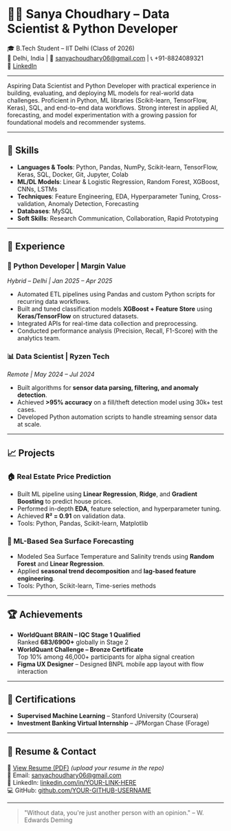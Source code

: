 # 👩‍💻 Sanya Choudhary – Data Scientist & Python Developer

🎓 B.Tech Student – IIT Delhi (Class of 2026)  
📍 Delhi, India | 📧 sanyachoudhary06@gmail.com | 📞 +91-8824089321  
🔗 [LinkedIn](www.linkedin.com/in/sanya-choudhary-437b75217) 

---

Aspiring Data Scientist and Python Developer with practical experience in building, evaluating, and deploying ML models for real-world data challenges. Proficient in Python, ML libraries (Scikit-learn, TensorFlow, Keras), SQL, and end-to-end data workflows. Strong interest in applied AI, forecasting, and model experimentation with a growing passion for foundational models and recommender systems.

---

## 🔧 Skills

- **Languages & Tools**: Python, Pandas, NumPy, Scikit-learn, TensorFlow, Keras, SQL, Docker, Git, Jupyter, Colab  
- **ML/DL Models**: Linear & Logistic Regression, Random Forest, XGBoost, CNNs, LSTMs  
- **Techniques**: Feature Engineering, EDA, Hyperparameter Tuning, Cross-validation, Anomaly Detection, Forecasting  
- **Databases**: MySQL  
- **Soft Skills**: Research Communication, Collaboration, Rapid Prototyping

---

## 💼 Experience
### 🐍 Python Developer | Margin Value  
*Hybrid – Delhi | Jan 2025 – Apr 2025*  
- Automated ETL pipelines using Pandas and custom Python scripts for recurring data workflows.  
- Built and tuned classification models **XGBoost + Feature Store** using **Keras/TensorFlow** on structured datasets.  
- Integrated APIs for real-time data collection and preprocessing.  
- Conducted performance analysis (Precision, Recall, F1-Score) with the analytics team.

### 📊 Data Scientist | Ryzen Tech  
*Remote | May 2024 – Jul 2024*  
- Built algorithms for **sensor data parsing, filtering, and anomaly detection**.  
- Achieved **>95% accuracy** on a fill/theft detection model using 30k+ test cases.  
- Developed Python automation scripts to handle streaming sensor data at scale.

---

## 📈 Projects

### 🏠 Real Estate Price Prediction  
- Built ML pipeline using **Linear Regression**, **Ridge**, and **Gradient Boosting** to predict house prices.  
- Performed in-depth **EDA**, feature selection, and hyperparameter tuning.  
- Achieved **R² = 0.91** on validation data.  
- Tools: Python, Pandas, Scikit-learn, Matplotlib

### 🌊 ML-Based Sea Surface Forecasting  
- Modeled Sea Surface Temperature and Salinity trends using **Random Forest** and **Linear Regression**.  
- Applied **seasonal trend decomposition** and **lag-based feature engineering**.  
- Tools: Python, Scikit-learn, Time-series methods

---

## 🏆 Achievements

- **WorldQuant BRAIN – IQC Stage 1 Qualified**  
  Ranked **683/6900+** globally in Stage 2  
- **WorldQuant Challenge – Bronze Certificate**  
  Top 10% among 46,000+ participants for alpha signal creation  
- **Figma UX Designer** – Designed BNPL mobile app layout with flow interaction

---

## 📜 Certifications

- **Supervised Machine Learning** – Stanford University (Coursera)  
- **Investment Banking Virtual Internship** – JPMorgan Chase (Forage)

---

## 📄 Resume & Contact

📎 [View Resume (PDF)](./Sanya_Choudhary_Resume.pdf) *(upload your resume in the repo)*  
📧 Email: sanyachoudhary06@gmail.com  
🔗 LinkedIn: [linkedin.com/in/YOUR-LINK-HERE](www.linkedin.com/in/sanya-choudhary-437b75217)  
💻 GitHub: [github.com/YOUR-GITHUB-USERNAME](https://github.com/sanyachoudhary-github-portfolio)

---

> "Without data, you're just another person with an opinion." – W. Edwards Deming
